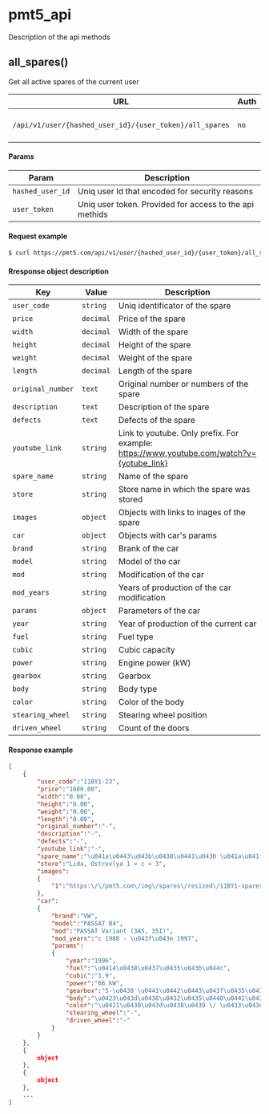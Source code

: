 # pmt5_api
Description of the api methods

## all_spares()
Get all active spares of the current user

|URL|Auth|Description|
|----|----|----|
|`/api/v1/user/{hashed_user_id}/{user_token}/all_spares`|`no`|returns an array of objects|

#### Params
|Param|Description|
|----|----|
|`hashed_user_id`|Uniq user Id that encoded for security reasons|
|`user_token`|Uniq user token. Provided for access to the api methids|

#### Request example

```bash
$ curl https://pmt5.com/api/v1/user/{hashed_user_id}/{user_token}/all_spares
```

#### Rresponse object description
|Key|Value|Description|
|----|----|----|
|`user_code`|`string`|Uniq identificator of the spare|
|`price`|`decimal`|Price of the spare|
|`width`|`decimal`|Width of the spare|
|`height`|`decimal`|Height of the spare|
|`weight`|`decimal`|Weight  of the spare|
|`length`|`decimal`|Length of the spare|
|`original_number`|`text`|Original number or numbers of the spare|
|`description`|`text`|Description of the spare|
|`defects`|`text`|Defects of the spare|
|`youtube_link`|`string`|Link to youtube. Only prefix. For example: https://www.youtube.com/watch?v={yotube_link}|
|`spare_name`|`string`|Name of the spare|
|`store`|`string`|Store name in which the spare was stored|
|`images`|`object`|Objects with links to inages of the spare|
|`car`|``object``|Objects with car's params|
|`brand`|`string`|Brank of the car|
|`model`|`string`|Model of the car|
|`mod`|`string`|Modification of the car|
|`mod_years`|`string`|Years of production of the car modification|
|`params`|`object`|Parameters of the car|
|`year`|`string`|Year of production of the current car|
|`fuel`|`string`|Fuel type|
|`cubic`|`string`|Cubic capacity|
|`power`|`string`|Engine power (kW)|
|`gearbox`|`string`|Gearbox|
|`body`|`string`|Body type|
|`color`|`string`|Color of the body|
|`stearing_wheel`|`string`|Stearing wheel position|
|`driven_wheel`|`string`|Count of the doors|

#### Response example

```json
[
    {
        "user_code":"11BY1-23",
        "price":"1600.00",
        "width":"0.00",
        "height":"0.00",
        "weight":"0.00",
        "length":"0.00",
        "original_number":"-",
        "description":"-",
        "defects":"-",
        "youtube_link":"-",
        "spare_name":"\u041a\u0443\u043b\u0438\u0441\u0430 \u041a\u041f\u041f",
        "store":"Lida, Ostrovlya 1 > c > 3",
        "images":
        {
            "1":"https:\/\/pmt5.com\/img\/spares\/resized\/11BY1-spares-11BY1-23-e531ad999d.jpg"
        },
        "car":
        {
            "brand":"VW",
            "model":"PASSAT B4",
            "mod":"PASSAT Variant (3A5, 35I)",
            "mod_years":"c 1988 - \u043f\u043e 1997",
            "params":
            {
                "year":"1996",
                "fuel":"\u0414\u0438\u0437\u0435\u043b\u044c",
                "cubic":"1.9",
                "power":"66 kW",
                "gearbox":"5-\u0438 \u0441\u0442\u0443\u043f\u0435\u043d\u0447\u0430\u0442\u0430\u044f \u041a\u041f\u041f",
                "body":"\u0423\u043d\u0438\u0432\u0435\u0440\u0441\u0430\u043b",
                "color":"\u0421\u0438\u043d\u0438\u0439 \/ \u0433\u043e\u043b\u0443\u0431\u043e\u0439",
                "stearing_wheel":"-",
                "driven_wheel":"-"
            }
        }
    },
    {
        object
    },
    {
        object
    },
    ...
]
```
